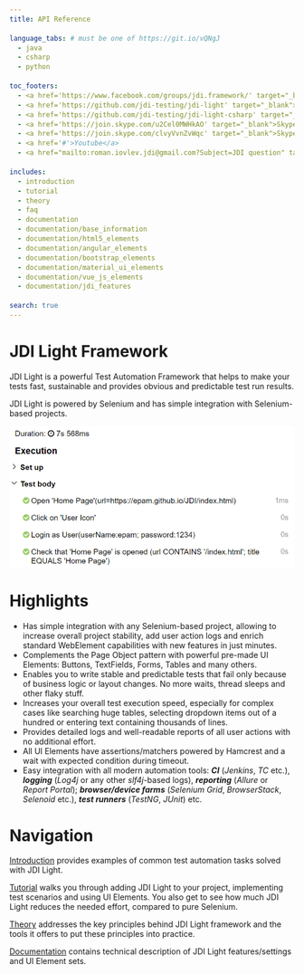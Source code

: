 ```yaml
---
title: API Reference

language_tabs: # must be one of https://git.io/vQNgJ
  - java
  - csharp
  - python
  
toc_footers:
  - <a href='https://www.facebook.com/groups/jdi.framework/' target="_blank">Facebook</a>
  - <a href='https://github.com/jdi-testing/jdi-light' target="_blank">Java Github</a>
  - <a href='https://github.com/jdi-testing/jdi-light-csharp' target="_blank">C# Github</a>
  - <a href='https://join.skype.com/u2Cel0MWHkAO' target="_blank">Skype EN</a>
  - <a href='https://join.skype.com/clvyVvnZvWqc' target="_blank">Skype RU</a>
  - <a href='#'>Youtube</a>
  - <a href="mailto:roman.iovlev.jdi@gmail.com?Subject=JDI question" target="_blank">Send Mail</a>

includes:
  - introduction
  - tutorial
  - theory
  - faq
  - documentation
  - documentation/base_information
  - documentation/html5_elements
  - documentation/angular_elements
  - documentation/bootstrap_elements
  - documentation/material_ui_elements
  - documentation/vue_js_elements
  - documentation/jdi_features

search: true
---
```


# JDI Light Framework
JDI Light is a powerful Test Automation Framework that helps to make your tests fast, sustainable and provides obvious and predictable test run results.

JDI Light is powered by Selenium and has simple integration with Selenium-based projects.

![Allure Log](images/intro/allure-report-log.png)

# Highlights
- Has simple integration with any Selenium-based project, allowing to increase overall project stability, add user action logs and enrich standard WebElement capabilities with new features in just minutes.
- Complements the Page Object pattern with powerful pre-made UI Elements: Buttons, TextFields, Forms, Tables and many others.
- Enables you to write stable and predictable tests that fail only because of business logic or layout changes. No more waits, thread sleeps and other flaky stuff.
- Increases your overall test execution speed, especially for complex cases like searching huge tables, selecting dropdown items out of a hundred or entering text containing thousands of lines.
- Provides detailed logs and well-readable reports of all user actions with no additional effort.
- All UI Elements have assertions/matchers powered by Hamcrest and a wait with expected condition during timeout.
- Easy integration with all modern automation tools: ***CI*** (*Jenkins*, *TC* etc.), ***logging*** (*Log4j* or any other *slf4j*-based logs), ***reporting*** (*Allure* or *Report Portal*); ***browser/device farms*** (*Selenium Grid*, *BrowserStack*, *Selenoid* etc.), ***test runners*** (*TestNG*, *JUnit*) etc.

# Navigation
[Introduction](https://jdi-docs.github.io/jdi-light/?java#introduction) provides examples of common test automation tasks solved with JDI Light.

[Tutorial](https://jdi-docs.github.io/jdi-light/?java#tutorial) walks you through adding JDI Light to your project, implementing test scenarios and using UI Elements. You also get to see how much JDI Light reduces the needed effort, compared to pure Selenium.

[Theory](https://jdi-docs.github.io/jdi-light/?java#theory) addresses the key principles behind JDI Light framework and the tools it offers to put these principles into practice.

[Documentation](https://jdi-docs.github.io/jdi-light/?java#documentation) contains technical description of JDI Light features/settings and UI Element sets.
